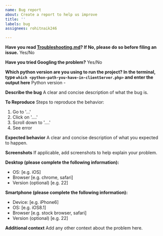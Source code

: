 ```yaml
---
name: Bug report
about: Create a report to help us improve
title: ''
labels: bug
assignees: rohitnaik246

---
```


**Have you read [Troubleshooting.md](https://github.com/rohitnaik246/Malicious-Web-Content-Detection-Using-Machine-Learning/blob/master/Troubleshooting.md)? If No, please do so before filing an issue.**
Yes/No

**Have you tried Googling the problem?**
Yes/No

**Which python version are you using to run the project? In the terminal, type ```which <python-path-you-have-in-clientServer.php>``` and enter the output here**
Python version -

**Describe the bug**
A clear and concise description of what the bug is.

**To Reproduce**
Steps to reproduce the behavior:
1. Go to '...'
2. Click on '....'
3. Scroll down to '....'
4. See error

**Expected behavior**
A clear and concise description of what you expected to happen.

**Screenshots**
If applicable, add screenshots to help explain your problem.

**Desktop (please complete the following information):**
 - OS: [e.g. iOS]
 - Browser [e.g. chrome, safari]
 - Version (optional) [e.g. 22]

**Smartphone (please complete the following information):**
 - Device: [e.g. iPhone6]
 - OS: [e.g. iOS8.1]
 - Browser [e.g. stock browser, safari]
 - Version (optional) [e.g. 22]

**Additional context**
Add any other context about the problem here.

